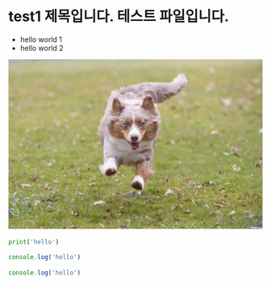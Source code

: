 # test1 제목입니다. 테스트 파일입니다.

* hello world 1
* hello world 2

![제주도](img/a.jpg)

```python
print('hello')
```

```javascript
console.log('hello')
```

```js
console.log('hello')
```
